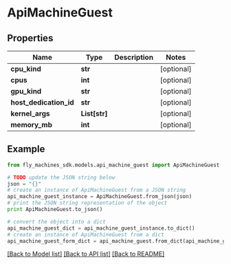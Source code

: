 # ApiMachineGuest


## Properties
Name | Type | Description | Notes
------------ | ------------- | ------------- | -------------
**cpu_kind** | **str** |  | [optional] 
**cpus** | **int** |  | [optional] 
**gpu_kind** | **str** |  | [optional] 
**host_dedication_id** | **str** |  | [optional] 
**kernel_args** | **List[str]** |  | [optional] 
**memory_mb** | **int** |  | [optional] 

## Example

```python
from fly_machines_sdk.models.api_machine_guest import ApiMachineGuest

# TODO update the JSON string below
json = "{}"
# create an instance of ApiMachineGuest from a JSON string
api_machine_guest_instance = ApiMachineGuest.from_json(json)
# print the JSON string representation of the object
print ApiMachineGuest.to_json()

# convert the object into a dict
api_machine_guest_dict = api_machine_guest_instance.to_dict()
# create an instance of ApiMachineGuest from a dict
api_machine_guest_form_dict = api_machine_guest.from_dict(api_machine_guest_dict)
```
[[Back to Model list]](../README.md#documentation-for-models) [[Back to API list]](../README.md#documentation-for-api-endpoints) [[Back to README]](../README.md)


